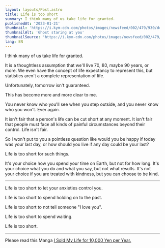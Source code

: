 ```yaml
---
layout: layouts/Post.astro
title: Life is too short
summary: I think many of us take life for granted.
publishedAt: '2023-01-21'
thumbnail: 'https://i.kym-cdn.com/photos/images/newsfeed/002/479/930/dcf.jpg'
thumbnailAlt: 'Ghost staring at you'
thumbnailSource: 'https://i.kym-cdn.com/photos/images/newsfeed/002/479/930/dcf.jpg'
lang: EN
---
```


I think many of us take life for granted.

It is a thoughtless assumption that we'll live 70, 80, maybe 90 years, or more. We even have the concept of life expectancy to represent this, but statistics aren't a complete representation of life.

Unfortunately, tomorrow isn't guaranteed.

This has become more and more clear to me.

You never know who you'll see when you step outside, and you never know who you won't.
Ever again.

It isn't fair that a person's life can be cut short at any moment. It isn't fair that people must face all kinds of painful circumstances beyond their control. Life isn't fair.

So I won't put to you a pointless question like would you be happy if today was your last day, or how should you live if any day could be your last?

Life is too short for such things.

It's your choice how you spend your time on Earth, but not for how long.
It's your choice what you do and what you say, but not what results.
It's not your choice if you are treated with kindness, but you can choose to be kind.

---

Life is too short to let your anxieties control you.

Life is too short to spend holding on to the past.

Life is too short to not tell someone "I love you".

Life is too short to spend waiting.

Life is too short.

---

Please read this Manga [I Sold My Life for 10,000 Yen per Year.](https://mangadex.org/title/9e03b2ca-5191-44a6-88b6-c0cd49d06b51)
